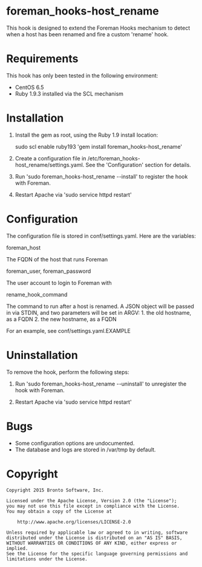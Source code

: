 foreman_hooks-host_rename
===================

This hook is designed to extend the Foreman Hooks mechanism to detect when a host 
has been renamed and fire a custom 'rename' hook.

Requirements
============

This hook has only been tested in the following environment:

 * CentOS 6.5
 * Ruby 1.9.3 installed via the SCL mechanism

Installation
============

  1. Install the gem as root, using the Ruby 1.9 install location:
  
        sudo scl enable ruby193 'gem install foreman_hooks-host_rename'
  
  2. Create a configuration file in /etc/foreman_hooks-host_rename/settings.yaml.
     See the 'Configuration' section for details.
  
  3. Run 'sudo foreman_hooks-host_rename --install' to register the hook with
     Foreman.
  
  4. Restart Apache via 'sudo service httpd restart'

Configuration
=============

The configuration file is stored in conf/settings.yaml. Here are the variables:

foreman_host        

  The FQDN of the host that runs Foreman

foreman_user, foreman_password
  
  The user account to login to Foreman with

rename_hook_command

  The command to run after a host is renamed. A JSON object will be passed in via STDIN, and two parameters will be set in ARGV:
    1. the old hostname, as a FQDN
    2. the new hostname, as a FQDN

For an example, see conf/settings.yaml.EXAMPLE

Uninstallation
==============

To remove the hook, perform the following steps:

1. Run 'sudo foreman_hooks-host_rename --uninstall' to unregister the hook with
   Foreman.

2. Restart Apache via 'sudo service httpd restart'

Bugs
====

 * Some configuration options are undocumented.
 * The database and logs are stored in /var/tmp by default.
   
Copyright
=========

    Copyright 2015 Bronto Software, Inc.
    
    Licensed under the Apache License, Version 2.0 (the "License");
    you may not use this file except in compliance with the License.
    You may obtain a copy of the License at
    
        http://www.apache.org/licenses/LICENSE-2.0
    
    Unless required by applicable law or agreed to in writing, software
    distributed under the License is distributed on an "AS IS" BASIS,
    WITHOUT WARRANTIES OR CONDITIONS OF ANY KIND, either express or implied.
    See the License for the specific language governing permissions and
    limitations under the License.
